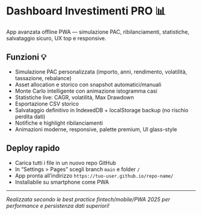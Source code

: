# Dashboard Investimenti PRO 📊

App avanzata offline PWA — simulazione PAC, ribilanciamenti, statistiche, salvataggio sicuro, UX top e responsive.

## Funzioni 💡
- Simulazione PAC personalizzata (importo, anni, rendimento, volatilità, tassazione, rebalance)
- Asset allocation e storico con snapshot automatici/manuali
- Monte Carlo intelligente con animazione istogramma casi
- Statistiche live: CAGR, volatilità, Max Drawdown
- Esportazione CSV storico
- Salvataggio definitivo in IndexedDB + localStorage backup (no rischio perdita dati)
- Notifiche e highlight ribilanciamenti
- Animazioni moderne, responsive, palette premium, UI glass-style

## Deploy rapido
- Carica tutti i file in un nuovo repo GitHub
- In “Settings > Pages” scegli branch `main` e folder `/`
- App pronta all’indirizzo `https://tuo-user.github.io/repo-name/`
- Installabile su smartphone come PWA

---

*Realizzata secondo le best practice fintech/mobile/PWA 2025 per performance e persistenza dati superiori!*
